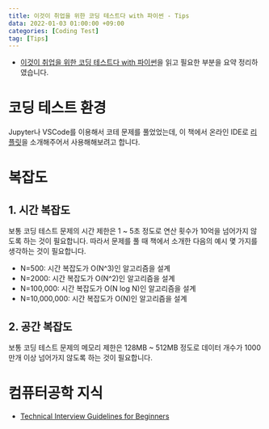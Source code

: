 ```yaml
---
title: 이것이 취업을 위한 코딩 테스트다 with 파이썬 - Tips
data: 2022-01-03 01:00:00 +09:00
categories: [Coding Test]
tag: [Tips]
---
```


- [이것이 취업을 위한 코딩 테스트다 with 파이썬](https://www.aladin.co.kr/shop/wproduct.aspx?ItemId=247882118)을 읽고 필요한 부분을 요약 정리하였습니다.

# 코딩 테스트 환경
Jupyter나 VSCode를 이용해서 코테 문제를 풀었었는데, 이 책에서 온라인 IDE로 [리플릿](https://replit.com/~)을 소개해주어서 사용해해보려고 합니다.

# 복잡도
## 1. 시간 복잡도
보통 코딩 테스트 문제의 시간 제한은 1 ~ 5초 정도로 연산 횟수가 10억을 넘어가지 않도록 하는 것이 필요합니다. 따라서 문제를 풀 때 책에서 소개한 다음의 예시 몇 가지를 생각하는 것이 필요합니다.
- N=500: 시간 복잡도가 O(N^3)인 알고리즘을 설계
- N=2000: 시간 복잡도가 O(N^2)인 알고리즘을 설계
- N=100,000: 시간 복잡도가 O(N log N)인 알고리즘을 설계
- N=10,000,000: 시간 복잡도가 O(N)인 알고리즘을 설계
## 2. 공간 복잡도
보통 코딩 테스트 문제의 메모리 제한은 128MB ~ 512MB 정도로 데이터 개수가 1000만개 이상 넘어가지 않도록 하는 것이 필요합니다.

# 컴퓨터공학 지식
- [Technical Interview Guidelines for Beginners](https://github.com/JaeYeopHan/Interview_Question_for_Beginner)